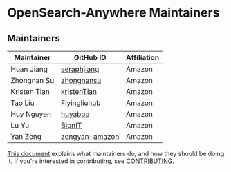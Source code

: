 # OpenSearch-Anywhere Maintainers

## Maintainers
| Maintainer | GitHub ID | Affiliation |
| --------------- | --------- | ----------- |
| Huan Jiang | [seraphjiang](https://github.com/seraphjiang) | Amazon |
| Zhongnan Su | [zhongnansu](https://github.com/zhongnansu) | Amazon |
| Kristen Tian | [kristenTian](https://github.com/kristenTian) | Amazon |
| Tao Liu | [Flyingliuhub](https://github.com/Flyingliuhub) | Amazon |
| Huy Nguyen | [huyaboo](https://github.com/huyaboo) | Amazon |
| Lu Yu | [BionIT](https://github.com/BionIT) | Amazon |
| Yan Zeng | [zengyan-amazon](https://github.com/zengyan-amazon) | Amazon |

[This document](https://github.com/opensearch-project/.github/blob/main/MAINTAINERS.md) explains what maintainers do, and how they should be doing it. If you're interested in contributing, see [CONTRIBUTING](CONTRIBUTING.md).